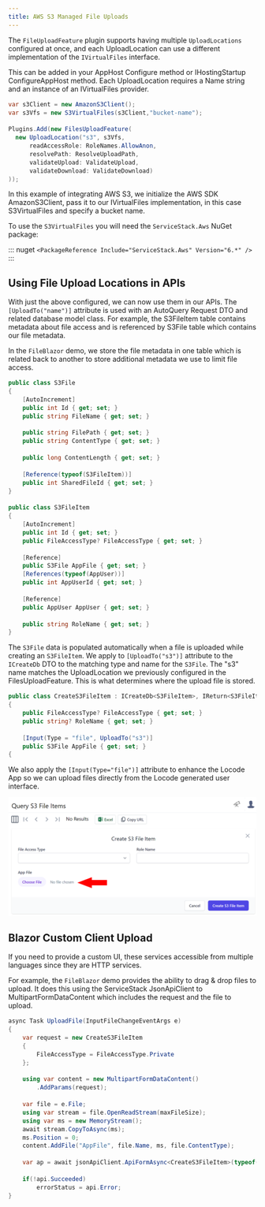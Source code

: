 ```yaml
---
title: AWS S3 Managed File Uploads
---
```


The `FileUploadFeature` plugin supports having multiple `UploadLocations` configured at once, and each UploadLocation can use a different implementation of the `IVirtualFiles` interface.

This can be added in your AppHost Configure method or IHostingStartup ConfigureAppHost method. Each UploadLocation requires a Name string and an instance of an IVirtualFiles provider.

```csharp
var s3Client = new AmazonS3Client();
var s3Vfs = new S3VirtualFiles(s3Client,"bucket-name");

Plugins.Add(new FilesUploadFeature(
  new UploadLocation("s3", s3Vfs,
      readAccessRole: RoleNames.AllowAnon,
      resolvePath: ResolveUploadPath,
      validateUpload: ValidateUpload,
      validateDownload: ValidateDownload)
));
```

In this example of integrating AWS S3, we initialize the AWS SDK AmazonS3Client, pass it to our IVirtualFiles implementation, in this case S3VirtualFiles and specify a bucket name.

To use the `S3VirtualFiles` you will need the `ServiceStack.Aws` NuGet package:

::: nuget
`<PackageReference Include="ServiceStack.Aws" Version="6.*" />`
:::

## Using File Upload Locations in APIs

With just the above configured, we can now use them in our APIs. The `[UploadTo("name")]` attribute is used with an AutoQuery Request DTO and related database model class. For example, the S3FileItem table contains metadata about file access and is referenced by S3File table which contains our file metadata.

In the `FileBlazor` demo, we store the file metadata in one table which is related back to another to store additional metadata we use to limit file access.

```csharp
public class S3File
{
    [AutoIncrement]
    public int Id { get; set; }
    public string FileName { get; set; }
    
    public string FilePath { get; set; }
    public string ContentType { get; set; }
    
    public long ContentLength { get; set; }
    
    [Reference(typeof(S3FileItem))]
    public int SharedFileId { get; set; }
}

public class S3FileItem
{
    [AutoIncrement]
    public int Id { get; set; }
    public FileAccessType? FileAccessType { get; set; }
    
    [Reference]
    public S3File AppFile { get; set; }
    [References(typeof(AppUser))]
    public int AppUserId { get; set; }
    
    [Reference]
    public AppUser AppUser { get; set; }
    
    public string RoleName { get; set; }
}
```

The `S3File` data is populated automatically when a file is uploaded while creating an `S3FileItem`. We apply to `[UploadTo("s3")]` attribute to the `ICreateDb` DTO to the matching type and name for the `S3File`. The "s3" name matches the UploadLocation we previously configured in the FilesUploadFeature. This is what determines where the upload file is stored.

```csharp
public class CreateS3FileItem : ICreateDb<S3FileItem>, IReturn<S3FileItem>
{
    public FileAccessType? FileAccessType { get; set; }
    public string? RoleName { get; set; }
    
    [Input(Type = "file", UploadTo("s3")]
    public S3File AppFile { get; set; }
{
```

We also apply the `[Input(Type="file")]` attribute to enhance the Locode App so we can upload files directly from the Locode generated user interface.

![](../images/locode/files/locode-app-create-s3.png)

## Blazor Custom Client Upload

If you need to provide a custom UI, these services accessible from multiple languages since they are HTTP services.

For example, the `FileBlazor` demo provides the ability to drag & drop files to upload. It does this using the ServiceStack JsonApiClient to MultipartFormDataContent which includes the request and the file to upload.

```csharp
async Task UploadFile(InputFileChangeEventArgs e)
{
    var request = new CreateS3FileItem
    {
        FileAccessType = FileAccessType.Private
    };
    
    using var content = new MultipartFormDataContent()
        .AddParams(request);
    
    var file = e.File;
    using var stream = file.OpenReadStream(maxFileSize);
    using var ms = new MemoryStream();
    await stream.CopyToAsync(ms);
    ms.Position = 0;
    content.AddFile("AppFile", file.Name, ms, file.ContentType);
    
    var ap = await jsonApiClient.ApiFormAsync<CreateS3FileItem>(typeof(CreateS3FileItem).ToApiUrl(), content);
    
    if(!api.Succeeded)
        errorStatus = api.Error;
}
```

